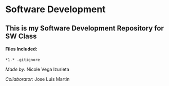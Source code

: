 # Software Development

## This is my Software Development Repository for SW Class

#### Files Included:
    *1.* .gitignore
_Made by:_ Nicole Vega Izurieta

_Collaborator:_ Jose Luis Martin 

